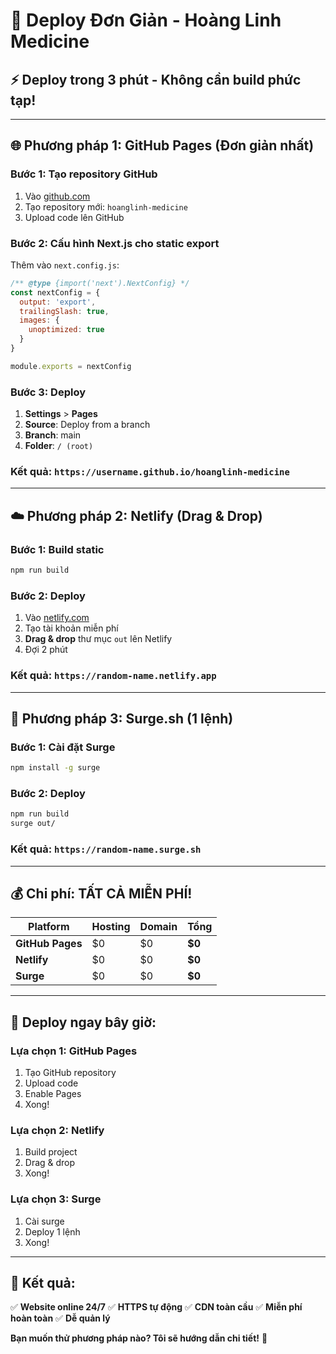 # 🚀 Deploy Đơn Giản - Hoàng Linh Medicine

## ⚡ Deploy trong 3 phút - Không cần build phức tạp!

---

## 🌐 **Phương pháp 1: GitHub Pages (Đơn giản nhất)**

### Bước 1: Tạo repository GitHub
1. Vào [github.com](https://github.com)
2. Tạo repository mới: `hoanglinh-medicine`
3. Upload code lên GitHub

### Bước 2: Cấu hình Next.js cho static export
Thêm vào `next.config.js`:
```javascript
/** @type {import('next').NextConfig} */
const nextConfig = {
  output: 'export',
  trailingSlash: true,
  images: {
    unoptimized: true
  }
}

module.exports = nextConfig
```

### Bước 3: Deploy
1. **Settings** > **Pages**
2. **Source**: Deploy from a branch
3. **Branch**: main
4. **Folder**: `/ (root)`

### Kết quả: `https://username.github.io/hoanglinh-medicine`

---

## ☁️ **Phương pháp 2: Netlify (Drag & Drop)**

### Bước 1: Build static
```bash
npm run build
```

### Bước 2: Deploy
1. Vào [netlify.com](https://netlify.com)
2. Tạo tài khoản miễn phí
3. **Drag & drop** thư mục `out` lên Netlify
4. Đợi 2 phút

### Kết quả: `https://random-name.netlify.app`

---

## 🎯 **Phương pháp 3: Surge.sh (1 lệnh)**

### Bước 1: Cài đặt Surge
```bash
npm install -g surge
```

### Bước 2: Deploy
```bash
npm run build
surge out/
```

### Kết quả: `https://random-name.surge.sh`

---

## 💰 **Chi phí: TẤT CẢ MIỄN PHÍ!**

| Platform | Hosting | Domain | Tổng |
|----------|---------|---------|------|
| **GitHub Pages** | $0 | $0 | **$0** |
| **Netlify** | $0 | $0 | **$0** |
| **Surge** | $0 | $0 | **$0** |

---

## 🚀 **Deploy ngay bây giờ:**

### **Lựa chọn 1: GitHub Pages**
1. Tạo GitHub repository
2. Upload code
3. Enable Pages
4. Xong!

### **Lựa chọn 2: Netlify**
1. Build project
2. Drag & drop
3. Xong!

### **Lựa chọn 3: Surge**
1. Cài surge
2. Deploy 1 lệnh
3. Xong!

---

## 🎉 **Kết quả:**

✅ **Website online 24/7**
✅ **HTTPS tự động**
✅ **CDN toàn cầu**
✅ **Miễn phí hoàn toàn**
✅ **Dễ quản lý**

**Bạn muốn thử phương pháp nào? Tôi sẽ hướng dẫn chi tiết!** 🚀 